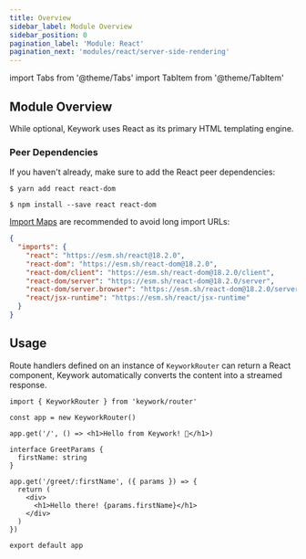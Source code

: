 ```yaml
---
title: Overview
sidebar_label: Module Overview
sidebar_position: 0
pagination_label: 'Module: React'
pagination_next: 'modules/react/server-side-rendering'
---
```


import Tabs from '@theme/Tabs'
import TabItem from '@theme/TabItem'

## Module Overview

While optional, Keywork uses React as its primary HTML templating engine.

### Peer Dependencies

If you haven't already, make sure to add the React peer dependencies:

<Tabs groupId="node-install">
  <TabItem value="yarn" label="Yarn">

```shell title="Run in the root of your project."
$ yarn add react react-dom
```

  </TabItem>

  <TabItem value="npm" label="NPM">

```shell title="Run in the root of your project."
$ npm install --save react react-dom
```

  </TabItem>

  <TabItem value="deno" label="Deno">

[Import Maps](https://deno.land/manual/node/import_maps#using-import-maps)
are recommended to avoid long import URLs:

```json title="./your-project/import_map.json"
{
  "imports": {
    "react": "https://esm.sh/react@18.2.0",
    "react-dom": "https://esm.sh/react-dom@18.2.0",
    "react-dom/client": "https://esm.sh/react-dom@18.2.0/client",
    "react-dom/server": "https://esm.sh/react-dom@18.2.0/server",
    "react-dom/server.browser": "https://esm.sh/react-dom@18.2.0/server.browser",
    "react/jsx-runtime": "https://esm.sh/react/jsx-runtime"
  }
}
```

  </TabItem>
</Tabs>

## Usage

Route handlers defined on an instance of `KeyworkRouter` can return a React component,
Keywork automatically converts the content into a streamed response.

```tsx
import { KeyworkRouter } from 'keywork/router'

const app = new KeyworkRouter()

app.get('/', () => <h1>Hello from Keywork! 👋</h1>)

interface GreetParams {
  firstName: string
}

app.get('/greet/:firstName', ({ params }) => {
  return (
    <div>
      <h1>Hello there! {params.firstName}</h1>
    </div>
  )
})

export default app
```
